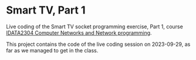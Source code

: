 # Smart TV, Part 1

Live coding of the Smart TV socket programming exercise, Part 1, course [IDATA2304 Computer
Networks and Network programming](https://www.ntnu.edu/studies/courses/IDATA2304/2023).

This project contains the code of the live coding session on 2023-09-29, as far as we managed to
get in the class.